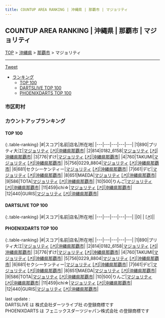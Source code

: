 ```yaml
---
title: COUNTUP AREA RANKING | 沖縄県 | 那覇市 | マジョリティ
---
```

## COUNTUP AREA RANKING | 沖縄県 | 那覇市 | マジョリティ

[TOP](/darts/rank/) > [沖縄県](/darts/rank/沖縄県/) > [那覇市](/darts/rank/沖縄県/那覇市/) > マジョリティ

___

<a href="https://twitter.com/share?ref_src=twsrc%5Etfw" data-text="COUNTUP AREA RANKING | 沖縄県那覇市マジョリティ" class="twitter-share-button" data-hashtags="DARTSLIVE,PHOENIXDARTS,darts,ダーツ" data-show-count="false">Tweet</a>

* [ランキング](#カウントアップランキング)
    * [TOP 100](#top-100)
    * [DARTSLIVE TOP 100](#dartslive-top-100)
    * [PHOENIXDARTS TOP 100](#phoenixdarts-top-100)

### 市区町村

<ul>

</ul>

### カウントアップランキング

#### TOP 100



{:.table-ranking}
|#|スコア|名前|店名|所在地|
|---|---|---|---|---|
|1|890|<span class="rank-name-pd">プリティ大江</span>|<a href="/darts/rank/shops/64619.html">マジョリティ</a> <a href="https://vs.phoenixdarts.com/jp/shop/shopDetailInfo/s_64619?s_seq=64619">[↗]</a>|<a href="/darts/rank/沖縄県/那覇市">沖縄県那覇市</a>|
|2|814|<span class="rank-name-pd">0182_6158</span>|<a href="/darts/rank/shops/64619.html">マジョリティ</a> <a href="https://vs.phoenixdarts.com/jp/shop/shopDetailInfo/s_64619?s_seq=64619">[↗]</a>|<a href="/darts/rank/沖縄県/那覇市">沖縄県那覇市</a>|
|3|776|<span class="rank-name-pd">ずけ</span>|<a href="/darts/rank/shops/64619.html">マジョリティ</a> <a href="https://vs.phoenixdarts.com/jp/shop/shopDetailInfo/s_64619?s_seq=64619">[↗]</a>|<a href="/darts/rank/沖縄県/那覇市">沖縄県那覇市</a>|
|4|760|<span class="rank-name-pd">TAKUMI</span>|<a href="/darts/rank/shops/64619.html">マジョリティ</a> <a href="https://vs.phoenixdarts.com/jp/shop/shopDetailInfo/s_64619?s_seq=64619">[↗]</a>|<a href="/darts/rank/沖縄県/那覇市">沖縄県那覇市</a>|
|5|756|<span class="rank-name-pd">0229_8804</span>|<a href="/darts/rank/shops/64619.html">マジョリティ</a> <a href="https://vs.phoenixdarts.com/jp/shop/shopDetailInfo/s_64619?s_seq=64619">[↗]</a>|<a href="/darts/rank/沖縄県/那覇市">沖縄県那覇市</a>|
|6|681|<span class="rank-name-pd">セクシーケンティー</span>|<a href="/darts/rank/shops/64619.html">マジョリティ</a> <a href="https://vs.phoenixdarts.com/jp/shop/shopDetailInfo/s_64619?s_seq=64619">[↗]</a>|<a href="/darts/rank/沖縄県/那覇市">沖縄県那覇市</a>|
|7|661|<span class="rank-name-pd">デビ</span>|<a href="/darts/rank/shops/64619.html">マジョリティ</a> <a href="https://vs.phoenixdarts.com/jp/shop/shopDetailInfo/s_64619?s_seq=64619">[↗]</a>|<a href="/darts/rank/沖縄県/那覇市">沖縄県那覇市</a>|
|8|651|<span class="rank-name-pd">MAEDA</span>|<a href="/darts/rank/shops/64619.html">マジョリティ</a> <a href="https://vs.phoenixdarts.com/jp/shop/shopDetailInfo/s_64619?s_seq=64619">[↗]</a>|<a href="/darts/rank/沖縄県/那覇市">沖縄県那覇市</a>|
|9|586|<span class="rank-name-pd">TOTA</span>|<a href="/darts/rank/shops/64619.html">マジョリティ</a> <a href="https://vs.phoenixdarts.com/jp/shop/shopDetailInfo/s_64619?s_seq=64619">[↗]</a>|<a href="/darts/rank/沖縄県/那覇市">沖縄県那覇市</a>|
|10|500|<span class="rank-name-pd">りんご</span>|<a href="/darts/rank/shops/64619.html">マジョリティ</a> <a href="https://vs.phoenixdarts.com/jp/shop/shopDetailInfo/s_64619?s_seq=64619">[↗]</a>|<a href="/darts/rank/沖縄県/那覇市">沖縄県那覇市</a>|
|11|459|<span class="rank-name-pd">ichi☆</span>|<a href="/darts/rank/shops/64619.html">マジョリティ</a> <a href="https://vs.phoenixdarts.com/jp/shop/shopDetailInfo/s_64619?s_seq=64619">[↗]</a>|<a href="/darts/rank/沖縄県/那覇市">沖縄県那覇市</a>|
|12|440|<span class="rank-name-pd">GURIS</span>|<a href="/darts/rank/shops/64619.html">マジョリティ</a> <a href="https://vs.phoenixdarts.com/jp/shop/shopDetailInfo/s_64619?s_seq=64619">[↗]</a>|<a href="/darts/rank/沖縄県/那覇市">沖縄県那覇市</a>|


#### DARTSLIVE TOP 100



{:.table-ranking}
|#|スコア|名前|店名|所在地|
|---|---|---|---|---|
||0|<span class="rank-name-dl"> </span>|<a href="/darts/rank/shops/.html"></a> <a href="">[↗]</a>|<a href="/darts/rank//"></a>|


#### PHOENIXDARTS TOP 100



{:.table-ranking}
|#|スコア|名前|店名|所在地|
|---|---|---|---|---|
|1|890|<span class="rank-name-pd">プリティ大江</span>|<a href="/darts/rank/shops/64619.html">マジョリティ</a> <a href="https://vs.phoenixdarts.com/jp/shop/shopDetailInfo/s_64619?s_seq=64619">[↗]</a>|<a href="/darts/rank/沖縄県/那覇市">沖縄県那覇市</a>|
|2|814|<span class="rank-name-pd">0182_6158</span>|<a href="/darts/rank/shops/64619.html">マジョリティ</a> <a href="https://vs.phoenixdarts.com/jp/shop/shopDetailInfo/s_64619?s_seq=64619">[↗]</a>|<a href="/darts/rank/沖縄県/那覇市">沖縄県那覇市</a>|
|3|776|<span class="rank-name-pd">ずけ</span>|<a href="/darts/rank/shops/64619.html">マジョリティ</a> <a href="https://vs.phoenixdarts.com/jp/shop/shopDetailInfo/s_64619?s_seq=64619">[↗]</a>|<a href="/darts/rank/沖縄県/那覇市">沖縄県那覇市</a>|
|4|760|<span class="rank-name-pd">TAKUMI</span>|<a href="/darts/rank/shops/64619.html">マジョリティ</a> <a href="https://vs.phoenixdarts.com/jp/shop/shopDetailInfo/s_64619?s_seq=64619">[↗]</a>|<a href="/darts/rank/沖縄県/那覇市">沖縄県那覇市</a>|
|5|756|<span class="rank-name-pd">0229_8804</span>|<a href="/darts/rank/shops/64619.html">マジョリティ</a> <a href="https://vs.phoenixdarts.com/jp/shop/shopDetailInfo/s_64619?s_seq=64619">[↗]</a>|<a href="/darts/rank/沖縄県/那覇市">沖縄県那覇市</a>|
|6|681|<span class="rank-name-pd">セクシーケンティー</span>|<a href="/darts/rank/shops/64619.html">マジョリティ</a> <a href="https://vs.phoenixdarts.com/jp/shop/shopDetailInfo/s_64619?s_seq=64619">[↗]</a>|<a href="/darts/rank/沖縄県/那覇市">沖縄県那覇市</a>|
|7|661|<span class="rank-name-pd">デビ</span>|<a href="/darts/rank/shops/64619.html">マジョリティ</a> <a href="https://vs.phoenixdarts.com/jp/shop/shopDetailInfo/s_64619?s_seq=64619">[↗]</a>|<a href="/darts/rank/沖縄県/那覇市">沖縄県那覇市</a>|
|8|651|<span class="rank-name-pd">MAEDA</span>|<a href="/darts/rank/shops/64619.html">マジョリティ</a> <a href="https://vs.phoenixdarts.com/jp/shop/shopDetailInfo/s_64619?s_seq=64619">[↗]</a>|<a href="/darts/rank/沖縄県/那覇市">沖縄県那覇市</a>|
|9|586|<span class="rank-name-pd">TOTA</span>|<a href="/darts/rank/shops/64619.html">マジョリティ</a> <a href="https://vs.phoenixdarts.com/jp/shop/shopDetailInfo/s_64619?s_seq=64619">[↗]</a>|<a href="/darts/rank/沖縄県/那覇市">沖縄県那覇市</a>|
|10|500|<span class="rank-name-pd">りんご</span>|<a href="/darts/rank/shops/64619.html">マジョリティ</a> <a href="https://vs.phoenixdarts.com/jp/shop/shopDetailInfo/s_64619?s_seq=64619">[↗]</a>|<a href="/darts/rank/沖縄県/那覇市">沖縄県那覇市</a>|
|11|459|<span class="rank-name-pd">ichi☆</span>|<a href="/darts/rank/shops/64619.html">マジョリティ</a> <a href="https://vs.phoenixdarts.com/jp/shop/shopDetailInfo/s_64619?s_seq=64619">[↗]</a>|<a href="/darts/rank/沖縄県/那覇市">沖縄県那覇市</a>|
|12|440|<span class="rank-name-pd">GURIS</span>|<a href="/darts/rank/shops/64619.html">マジョリティ</a> <a href="https://vs.phoenixdarts.com/jp/shop/shopDetailInfo/s_64619?s_seq=64619">[↗]</a>|<a href="/darts/rank/沖縄県/那覇市">沖縄県那覇市</a>|


<div class="footer border-top border-gray-light mt-5 pt-3 text-right text-gray">
    last update : <span style="font-weight: italic" id="foot_last_modified"></span><br />
    DARTSLIVE は 株式会社ダーツライブ社 の登録商標です<br />
    PHOENIXDARTS は フェニックスダーツジャパン株式会社 の登録商標です<br />
</div>

<script src="https://cdnjs.cloudflare.com/ajax/libs/jquery.tablesorter/2.31.3/js/jquery.tablesorter.min.js" integrity="sha512-qzgd5cYSZcosqpzpn7zF2ZId8f/8CHmFKZ8j7mU4OUXTNRd5g+ZHBPsgKEwoqxCtdQvExE5LprwwPAgoicguNg==" crossorigin="anonymous" referrerpolicy="no-referrer"></script>
<link rel="stylesheet" href="https://cdnjs.cloudflare.com/ajax/libs/jquery.tablesorter/2.31.3/css/theme.default.min.css" integrity="sha512-wghhOJkjQX0Lh3NSWvNKeZ0ZpNn+SPVXX1Qyc9OCaogADktxrBiBdKGDoqVUOyhStvMBmJQ8ZdMHiR3wuEq8+w==" crossorigin="anonymous" referrerpolicy="no-referrer" />
<script>
$(function() {
    $(".table-ranking").tablesorter({sortList:[[0, 0]]});
    $("#foot_last_modified").text(formatDate(new Date(document.lastModified), 'yyyy-MM-dd HH:mm:ss'));
});
</script>

<script async src="https://platform.twitter.com/widgets.js" charset="utf-8"></script>